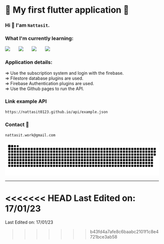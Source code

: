 # 🎯 My first flutter application 🎯
### Hi 👋 I'am `Nattasit`.

### What I'm currently learning:

<img src="https://nattasit0123.github.io/pic/flutter.png">&nbsp;&nbsp;&nbsp;&nbsp;&nbsp;&nbsp;
<img src="https://nattasit0123.github.io/pic/firebase.png">&nbsp;&nbsp;&nbsp;&nbsp;&nbsp;&nbsp;
<img src="https://nattasit0123.github.io/pic/api.png">&nbsp;&nbsp;&nbsp;&nbsp;&nbsp;&nbsp;
<img src="https://nattasit0123.github.io/pic/json.png">

### Application details:
=> Use the subscription system and login with the firebase. <br>
=> Filestore database plugins are used. <br>
=> Firebase Authentication plugins are used. <br>
=> Use the Github pages to run the API. <br>
### Link example API
```bash
https://nattasit0123.github.io/api/example.json
```
### Contact 📧
```bash
nattasit.work@gmail.com
```
<div>
  <img src="https://github.com/Pepyn0/Pepyn0/raw/output/github-contribution-grid-snake.svg" alt="snake"></center>
</div>


------

<<<<<<< HEAD
Last Edited on: 17/01/23
=======
Last Edited on: 17/01/23
>>>>>>> b43fd4a7afe8c6baabc2101f1c8e4721bce3ab58
